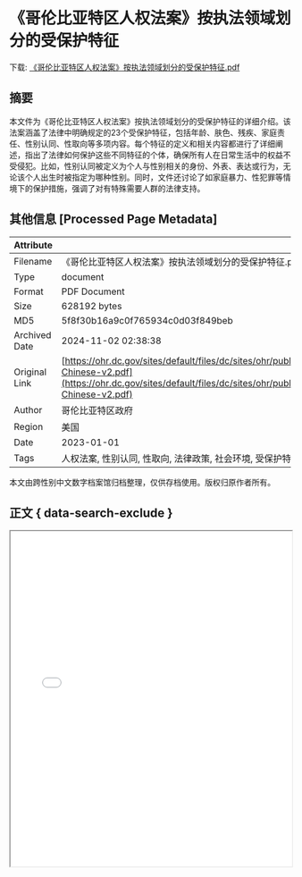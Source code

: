 # 《哥伦比亚特区人权法案》按执法领域划分的受保护特征

<!-- tcd_download_link -->
下载: <a href="../《哥伦比亚特区人权法案》按执法领域划分的受保护特征.pdf" download>《哥伦比亚特区人权法案》按执法领域划分的受保护特征.pdf</a>
<!-- tcd_download_link_end -->

## 摘要

<!-- tcd_abstract -->
本文件为《哥伦比亚特区人权法案》按执法领域划分的受保护特征的详细介绍。该法案涵盖了法律中明确规定的23个受保护特征，包括年龄、肤色、残疾、家庭责任、性别认同、性取向等多项内容。每个特征的定义和相关内容都进行了详细阐述，指出了法律如何保护这些不同特征的个体，确保所有人在日常生活中的权益不受侵犯。比如，性别认同被定义为个人与性别相关的身份、外表、表达或行为，无论该个人出生时被指定为哪种性别。同时，文件还讨论了如家庭暴力、性犯罪等情境下的保护措施，强调了对有特殊需要人群的法律支持。

<!-- tcd_abstract_end -->

## 其他信息 [Processed Page Metadata]

| Attribute       | Value                                  |
|-----------------|----------------------------------------|
| Filename        | 《哥伦比亚特区人权法案》按执法领域划分的受保护特征.pdf                             |
| Type            | document                                 |
| Format          | PDF Document                               |
| Size            | 628192 bytes                           |
| MD5             | 5f8f30b16a9c0f765934c0d03f849beb                                  |
| Archived Date   | 2024-11-02 02:38:38                             |
| Original Link   | [https://ohr.dc.gov/sites/default/files/dc/sites/ohr/publication/attachments/OHR_ProtectedTraits_OnePager_Jan2023-Chinese-v2.pdf](https://ohr.dc.gov/sites/default/files/dc/sites/ohr/publication/attachments/OHR_ProtectedTraits_OnePager_Jan2023-Chinese-v2.pdf)                         |
| Author          | 哥伦比亚特区政府                               |
| Region          | 美国                               |
| Date            | 2023-01-01                                 |
| Tags            | 人权法案, 性别认同, 性取向, 法律政策, 社会环境, 受保护特征, 家庭暴力, 性犯罪                                 |

本文由跨性别中文数字档案馆归档整理，仅供存档使用。版权归原作者所有。


## 正文 { data-search-exclude }

<!-- tcd_main_text -->
<iframe src="../《哥伦比亚特区人权法案》按执法领域划分的受保护特征.pdf" width="100%" height="600px">
    <p>无法显示PDF，请下载查看。</p>
</iframe>
<!-- tcd_main_text_end -->

